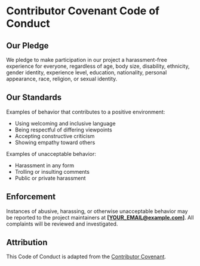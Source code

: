 # Contributor Covenant Code of Conduct

## Our Pledge
We pledge to make participation in our project a harassment-free experience for everyone, regardless of age, body size, disability, ethnicity, gender identity, experience level, education, nationality, personal appearance, race, religion, or sexual identity.

## Our Standards
Examples of behavior that contributes to a positive environment:
- Using welcoming and inclusive language
- Being respectful of differing viewpoints
- Accepting constructive criticism
- Showing empathy toward others

Examples of unacceptable behavior:
- Harassment in any form
- Trolling or insulting comments
- Public or private harassment

## Enforcement
Instances of abusive, harassing, or otherwise unacceptable behavior may be reported to the project maintainers at **[YOUR_EMAIL@example.com]**. All complaints will be reviewed and investigated.

## Attribution
This Code of Conduct is adapted from the [Contributor Covenant](https://www.contributor-covenant.org/version/2/1/code_of_conduct.html).
